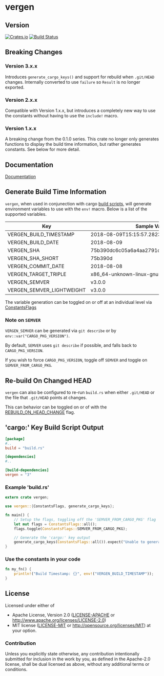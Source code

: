 # vergen
## Version
[![Crates.io](https://img.shields.io/crates/v/vergen.svg)](https://crates.io/crates/vergen)
[![Build
Status](https://travis-ci.org/rustyhorde/vergen.svg?branch=master)](https://travis-ci.org/rustyhorde/vergen)

## Breaking Changes
### Version 3.x.x
Introduces `generate_cargo_keys()` and support for rebuild when `.git/HEAD` changes.
Internally converted to use `failure` so `Result` is no longer exported.

### Version 2.x.x
Compatible with Version 1.x.x, but introduces a completely new way to use the constants without having to
use the `include!` macro.

### Version 1.x.x
A breaking change from the 0.1.0 series.  This crate no longer only generates functions
to display the build time information, but rather generates constants.  See below for more detail.

## Documentation
[Documentation](https://docs.rs/vergen)

## Generate Build Time Information
`vergen`, when used in conjunection with cargo [build scripts], will
generate environment variables to use with the `env!` macro.  Below
is a list of the supported variables.

Key                       | Sample Value
--------------------------|----------------------------------------
VERGEN_BUILD_TIMESTAMP    |2018-08-09T15:15:57.282334589+00:000
VERGEN_BUILD_DATE         |2018-08-09
VERGEN_SHA                |75b390dc6c05a6a4aa2791cc7b3934591803bc22
VERGEN_SHA_SHORT          |75b390d
VERGEN_COMMIT_DATE        |2018-08-08
VERGEN_TARGET_TRIPLE      |x86_64-unknown-linux-gnu
VERGEN_SEMVER             |v3.0.0
VERGEN_SEMVER_LIGHTWEIGHT |v3.0.0

The variable generation can be toggled on or off at an individual level
via [ConstantsFlags](crate::constants::ConstantsFlags)

### Note on `SEMVER`
`VERGEN_SEMVER` can be generated via `git describe` or by
`env::var("CARGO_PKG_VERSION")`.

By default, `SEMVER` uses `git describe` if possible, and falls back to `CARGO_PKG_VERSION`.

If you wish to force `CARGO_PKG_VERSION`, toggle off `SEMVER` and toggle
on `SEMVER_FROM_CARGO_PKG`.

## Re-build On Changed HEAD
`vergen` can also be configured to re-run `build.rs` when either `.git/HEAD` or
the file that `.git/HEAD` points at changes.

This can behavior can be toggled on or of with the [REBUILD_ON_HEAD_CHANGE] flag.

[REBUILD_ON_HEAD_CHANGE]: crate::constants::ConstantsFlags::REBUILD_ON_HEAD_CHANGE
[build scripts]: https://doc.rust-lang.org/cargo/reference/build-scripts.html

## 'cargo:' Key Build Script Output
```toml
[package]
#..
build = "build.rs"

[dependencies]
#..

[build-dependencies]
vergen = "3"
```

### Example 'build.rs'

```rust
extern crate vergen;

use vergen::{ConstantsFlags, generate_cargo_keys};

fn main() {
    // Setup the flags, toggling off the 'SEMVER_FROM_CARGO_PKG' flag
    let mut flags = ConstantsFlags::all();
    flags.toggle(ConstantsFlags::SEMVER_FROM_CARGO_PKG);

    // Generate the 'cargo:' key output
    generate_cargo_keys(ConstantsFlags::all()).expect("Unable to generate the cargo keys!");
}
```

### Use the constants in your code

```rust
fn my_fn() {
    println!("Build Timestamp: {}", env!("VERGEN_BUILD_TIMESTAMP"));
}
```

## License

Licensed under either of
 * Apache License, Version 2.0 ([LICENSE-APACHE](LICENSE-APACHE) or http://www.apache.org/licenses/LICENSE-2.0)
 * MIT license ([LICENSE-MIT](LICENSE-MIT) or http://opensource.org/licenses/MIT)
at your option.

### Contribution

Unless you explicitly state otherwise, any contribution intentionally submitted
for inclusion in the work by you, as defined in the Apache-2.0 license, shall be dual licensed as above, without any
additional terms or conditions.
